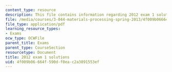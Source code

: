 ```yaml
---
content_type: resource
description: This file contains information regarding 2012 exam 1 solutions.
file: /media/courses/3-044-materials-processing-spring-2013/4f009b06664f590df0eac2a3891553ef_MIT3_044S13_2012exam1solns.pdf
file_type: application/pdf
learning_resource_types:
- Exams
ocw_type: OCWFile
parent_title: Exams
parent_type: CourseSection
resourcetype: Document
title: 2012 exam 1 solutions
uid: 4f009b06-664f-590d-f0ea-c2a3891553ef
---
```

